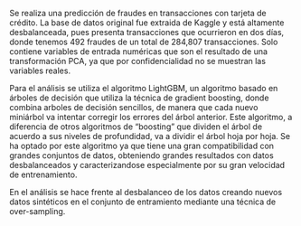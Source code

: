 Se realiza una predicción de fraudes en transacciones con tarjeta de crédito. La base de datos original fue extraida de Kaggle y está altamente desbalanceada, pues presenta transacciones que ocurrieron en dos días, 
donde tenemos 492 fraudes de un total de 284,807 transacciones. Solo contiene variables de entrada numéricas que son el resultado de una transformación PCA, ya que por confidencialidad no se muestran las variables reales.

Para el análisis se utiliza el algoritmo LightGBM, un algoritmo basado en árboles de decisión que utiliza la técnica de gradient boosting, donde combina arboles de decisión sencillos, de manera que cada nuevo miniárbol
va intentar corregir los errores del árbol anterior. Este algoritmo, a diferencia de otros algoritmos de “boosting” que dividen el árbol de acuerdo a sus niveles de profundidad, va a dividir el árbol hoja por hoja. Se ha 
optado por este algoritmo ya que tiene una gran compatibilidad con grandes conjuntos de datos, obteniendo grandes resultados con datos desbalanceados y caracterizandose especialmente por su gran velocidad de entrenamiento.

En el análisis se hace frente al desbalanceo de los datos creando nuevos datos sintéticos en el conjunto de entramiento mediante una técnica de over-sampling.
